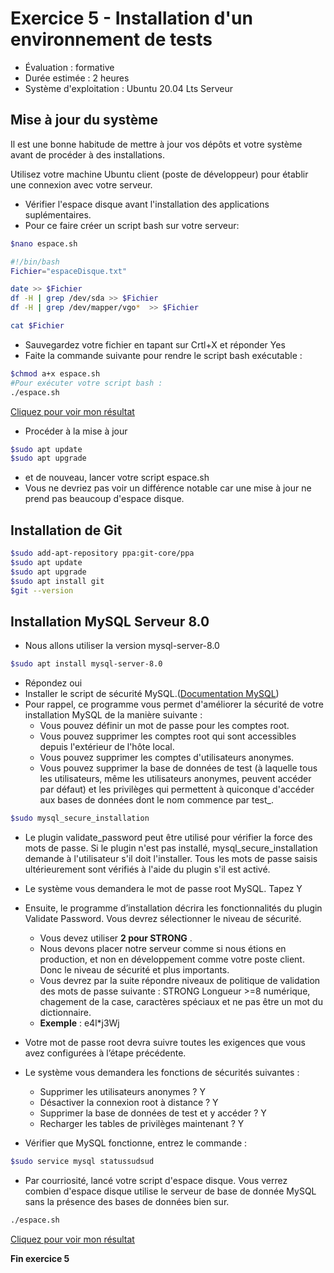 ﻿# Exercice 5 - Installation d'un environnement de tests

- Évaluation : formative
- Durée estimée : 2 heures
- Système d'exploitation : Ubuntu 20.04 Lts Serveur

## Mise à jour du système

Il est une bonne habitude de mettre à jour vos dépôts et votre système avant de procéder à des installations.

Utilisez votre machine Ubuntu client (poste de développeur) pour établir une connexion avec votre serveur.

- Vérifier l'espace disque avant l'installation des applications suplémentaires.
- Pour ce faire créer un script bash sur votre serveur:
```bash
$nano espace.sh
```
```bash
#!/bin/bash
Fichier="espaceDisque.txt"

date >> $Fichier
df -H | grep /dev/sda >> $Fichier
df -H | grep /dev/mapper/vgo*  >> $Fichier

cat $Fichier
```
- Sauvegardez votre fichier en tapant sur Crtl+X et réponder Yes
- Faite la commande suivante pour rendre le script bash exécutable : 

```bash
$chmod a+x espace.sh
#Pour exécuter votre script bash :
./espace.sh
```



[Cliquez pour voir  mon résultat](Images/espace.png)

- Procéder à la mise à jour 
```bash
$sudo apt update
$sudo apt upgrade
```
- et de nouveau, lancer votre script espace.sh
- Vous ne devriez pas voir un différence notable car une mise à jour ne prend pas beaucoup d'espace disque.

## Installation de Git

```bash
$sudo add-apt-repository ppa:git-core/ppa
$sudo apt update
$sudo apt upgrade
$sudo apt install git
$git --version
```
## Installation MySQL Serveur 8.0
- Nous allons utiliser la version mysql-server-8.0

```bash
$sudo apt install mysql-server-8.0
```
- Répondez oui
- Installer le script de sécurité MySQL.([Documentation MySQL](https://dev.mysql.com/doc/refman/5.7/en/mysql-secure-installation.html))
- Pour rappel, ce programme vous permet d'améliorer la sécurité de votre installation MySQL de la manière suivante :
    - Vous pouvez définir un mot de passe pour les comptes root.
    - Vous pouvez supprimer les comptes root qui sont accessibles depuis l'extérieur de l'hôte local.
    - Vous pouvez supprimer les comptes d'utilisateurs anonymes.
    - Vous pouvez supprimer la base de données de test (à laquelle tous les utilisateurs, même les utilisateurs anonymes, peuvent accéder par défaut) et les privilèges qui permettent à quiconque d'accéder aux bases de données dont le nom commence par test_.

```bash
$sudo mysql_secure_installation
```
- Le plugin validate_password peut être utilisé pour vérifier la force des mots de passe. Si le plugin n'est pas installé, mysql_secure_installation demande à l'utilisateur s'il doit l'installer. Tous les mots de passe saisis ultérieurement sont vérifiés à l'aide du plugin s'il est activé. 
- Le système vous demandera le mot de passe root MySQL. Tapez Y
- Ensuite, le programme d’installation décrira les fonctionnalités du plugin Validate Password. Vous devrez sélectionner le niveau de sécurité. 
    - Vous devez utiliser  **2 pour STRONG** . 
    - Nous devons placer notre serveur comme si nous étions en production, et non en développement comme votre poste client. Donc le niveau de sécurité et plus importants.
    - Vous devrez par la suite répondre niveaux de politique de validation des mots de passe suivante  :  STRONG Longueur >=8 numérique, chagement de la case, caractères spéciaux et ne pas être un mot du dictionnaire.
    - **Exemple** : e4l*j3Wj

- Votre mot de passe root devra suivre toutes les exigences que vous avez configurées à l’étape précédente.
- Le système vous demandera les fonctions de sécurités suivantes : 
    - Supprimer les utilisateurs anonymes ? Y
    - Désactiver la connexion root à distance ? Y
    - Supprimer la base de données de test et y accéder ? Y
    - Recharger les tables de privilèges maintenant ? Y

- Vérifier que MySQL fonctionne, entrez le commande : 
```bash
$sudo service mysql statussudsud
``` 
- Par courriosité, lancé votre script d'espace disque. Vous verrez combien d'espace disque utilise le serveur de base de donnée MySQL sans la présence des bases de données bien sur. 
 

```bash
./espace.sh
```
[Cliquez pour voir  mon résultat](Images/espace2.png)
 
**Fin exercice 5**

